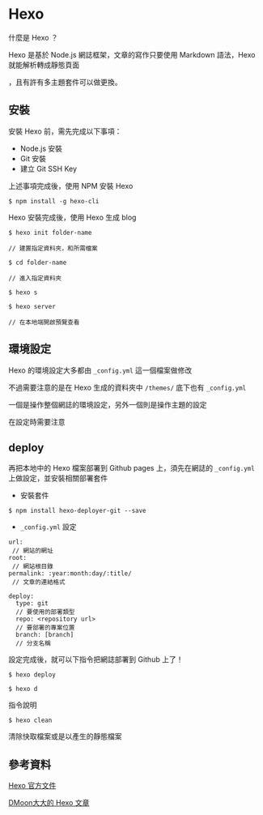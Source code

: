 # Hexo

什麼是 Hexo ？

Hexo 是基於 Node.js 網誌框架，文章的寫作只要使用 Markdown 語法，Hexo 就能解析轉成靜態頁面

，且有許有多主題套件可以做更換。

## 安裝

安裝 Hexo 前，需先完成以下事項：

- Node.js 安裝
- Git 安裝
- 建立 Git SSH Key

上述事項完成後，使用 NPM 安裝 Hexo

```
$ npm install -g hexo-cli
```

Hexo 安裝完成後，使用 Hexo 生成 blog

```
$ hexo init folder-name

// 建置指定資料夾，和所需檔案

$ cd folder-name

// 進入指定資料夾

$ hexo s

$ hexo server

// 在本地端開啟預覽查看
```

## 環境設定

Hexo 的環境設定大多都由 `_config.yml` 這一個檔案做修改

不過需要注意的是在 Hexo 生成的資料夾中 `/themes/` 底下也有 `_config.yml`

一個是操作整個網誌的環境設定，另外一個則是操作主題的設定

在設定時需要注意

## deploy

再把本地中的 Hexo 檔案部署到 Github pages 上，須先在網誌的 `_config.yml` 上做設定，並安裝相關部署套件

- 安裝套件

```
$ npm install hexo-deployer-git --save
```

- `_config.yml` 設定

```
url:
 // 網站的網址
root:
 // 網站根目錄
permalink: :year:month:day/:title/
 // 文章的連結格式
```

```
deploy:
  type: git
  // 要使用的部署類型
  repo: <repository url>
  // 要部署的專案位置
  branch: [branch]
  // 分支名稱
```

設定完成後，就可以下指令把網誌部署到 Github 上了！

```
$ hexo deploy

$ hexo d
```

指令說明

```
$ hexo clean
```

清除快取檔案或是以產生的靜態檔案


## 參考資料

[Hexo 官方文件](https://hexo.io/zh-tw/docs/)

[DMoon大大的 Hexo 文章](http://kyoyadmoon.github.io/blog/2016/02/21/github-blog-build-with-hexo/)
